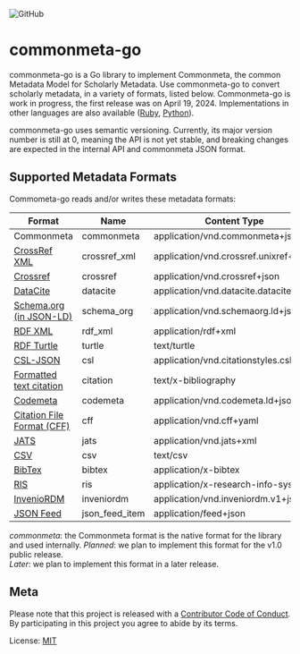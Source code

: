 ![GitHub](https://img.shields.io/github/license/front-matter/commonmeta-go?logo=MIT)

# commonmeta-go

commonmeta-go is a Go library to implement Commonmeta, the common Metadata Model for Scholarly Metadata. Use commonmeta-go to convert scholarly metadata, in a variety of formats, listed below. Commonmeta-go is work in progress, the first release was on April 19, 2024. Implementations in other languages are also available ([Ruby](https://github.com/front-matter/commonmeta-ruby), [Python](https://github.com/front-matter/commonmeta-py)).

commonmeta-go uses semantic versioning. Currently, its major version number is still at 0, meaning the API is not yet stable, and breaking changes are expected in the internal API and commonmeta JSON format.


## Supported Metadata Formats

Commometa-go reads and/or writes these metadata formats:

| Format                                                                                           | Name          | Content Type                           | Read    | Write   |
| ------------------------------------------------------------------------------------------------ | ------------- | -------------------------------------- | ------- | ------- |
| Commonmeta  | commonmeta    | application/vnd.commonmeta+json        | later     | yes     |
| [CrossRef XML](https://www.crossref.org/schema/documentation/unixref1.1/unixref1.1.html) | crossref_xml      | application/vnd.crossref.unixref+xml   | later | later |
| [Crossref](https://api.crossref.org)                                                             | crossref | application/vnd.crossref+json          | yes     | n/a     |
| [DataCite](https://api.datacite.org/)                                                            | datacite | application/vnd.datacite.datacite+json | yes     | later |
| [Schema.org (in JSON-LD)](http://schema.org/)                                                    | schema_org    | application/vnd.schemaorg.ld+json      | later     | later   |
| [RDF XML](http://www.w3.org/TR/rdf-syntax-grammar/)                                              | rdf_xml       | application/rdf+xml                    | no      | later   |
| [RDF Turtle](http://www.w3.org/TeamSubmission/turtle/)                                           | turtle        | text/turtle                            | no      | later   |
| [CSL-JSON](https://citationstyles.org/)                                                     | csl      | application/vnd.citationstyles.csl+json | later | later   |
| [Formatted text citation](https://citationstyles.org/)                                           | citation      | text/x-bibliography                    | n/a     | yes     |
| [Codemeta](https://codemeta.github.io/)                                                          | codemeta      | application/vnd.codemeta.ld+json       | later | later |
| [Citation File Format (CFF)](https://citation-file-format.github.io/)                            | cff           | application/vnd.cff+yaml               | later | later |
| [JATS](https://jats.nlm.nih.gov/)                                                                | jats          | application/vnd.jats+xml               | later   | later   |
| [CSV](ttps://en.wikipedia.org/wiki/Comma-separated_values)                                       | csv           | text/csv                               | no      | later   |
| [BibTex](http://en.wikipedia.org/wiki/BibTeX)                                                    | bibtex        | application/x-bibtex                   | later | later   |
| [RIS](http://en.wikipedia.org/wiki/RIS_(file_format))                                            | ris           | application/x-research-info-systems    | later | later   |
| [InvenioRDM](https://inveniordm.docs.cern.ch/reference/metadata/)                                | inveniordm    | application/vnd.inveniordm.v1+json     | later | later   |
| [JSON Feed](https://www.jsonfeed.org/)                                                           | json_feed_item     | application/feed+json    | later | later     |

_commonmeta_: the Commonmeta format is the native format for the library and used internally.
_Planned_: we plan to implement this format for the v1.0 public release.  
_Later_: we plan to implement this format in a later release.

## Meta

Please note that this project is released with a [Contributor Code of Conduct](https://github.com/front-matter/commonmeta-go/blob/main/CODE_OF_CONDUCT.md). By participating in this project you agree to abide by its terms.  

License: [MIT](https://github.com/front-matter/commonmeta-go/blob/main/LICENSE)

